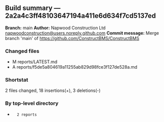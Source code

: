 ## Build summary — 2a2a4c3ff48103647194a411e6d634f7cd5137ed

**Branch:** main
**Author:** Napwood Construction Ltd <napwoodconstruction@users.noreply.github.com>
**Commit message:** Merge branch 'main' of https://github.com/ConstructBMS/ConstructBMS

### Changed files
 - M	reports/LATEST.md
 - A	reports/f5de5a804619a11255ab829d98fce3f127de528a.md

### Shortstat
 2 files changed, 18 insertions(+), 3 deletions(-)

### By top-level directory
 -       2 reports
